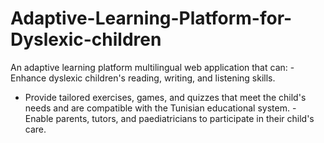 # Adaptive-Learning-Platform-for-Dyslexic-children
An adaptive learning platform multilingual web application that can: 
	-  Enhance dyslexic children's reading, writing, and listening skills. 
  -  Provide tailored exercises, games, and quizzes that meet the child's needs and are compatible with the Tunisian educational system. 
	-  Enable parents, tutors, and paediatricians to participate in their child's care.
